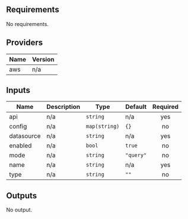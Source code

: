 ## Requirements

No requirements.

## Providers

| Name | Version |
|------|---------|
| aws | n/a |

## Inputs

| Name | Description | Type | Default | Required |
|------|-------------|------|---------|:--------:|
| api | n/a | `string` | n/a | yes |
| config | n/a | `map(string)` | `{}` | no |
| datasource | n/a | `string` | n/a | yes |
| enabled | n/a | `bool` | `true` | no |
| mode | n/a | `string` | `"query"` | no |
| name | n/a | `string` | n/a | yes |
| type | n/a | `string` | `""` | no |

## Outputs

No output.

